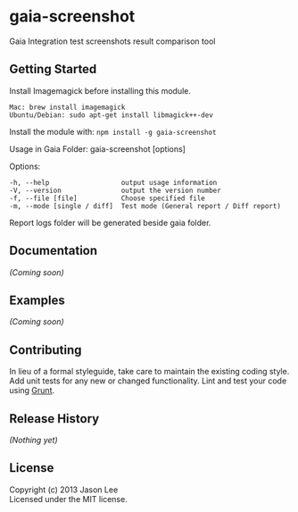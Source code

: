 # gaia-screenshot

Gaia Integration test screenshots result comparison tool

## Getting Started
  Install Imagemagick before installing this module.

  	Mac: brew install imagemagick
    Ubuntu/Debian: sudo apt-get install libmagick++-dev
  
  Install the module with: `npm install -g gaia-screenshot`

  Usage in Gaia Folder: gaia-screenshot [options]

  Options:

    -h, --help                  output usage information
    -V, --version               output the version number
    -f, --file [file]           Choose specified file
    -m, --mode [single / diff]  Test mode (General report / Diff report)

  Report logs folder will be generated beside gaia folder.

## Documentation
_(Coming soon)_

## Examples
_(Coming soon)_

## Contributing
In lieu of a formal styleguide, take care to maintain the existing coding style. Add unit tests for any new or changed functionality. Lint and test your code using [Grunt](http://gruntjs.com/).

## Release History
_(Nothing yet)_

## License
Copyright (c) 2013 Jason Lee  
Licensed under the MIT license.
